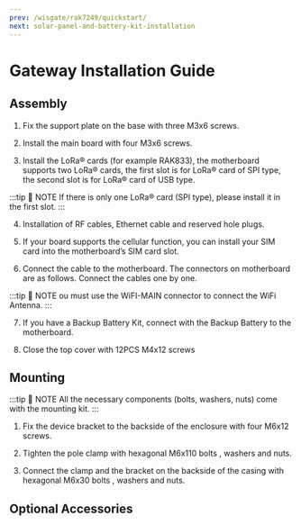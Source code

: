 ```yaml
---
prev: /wisgate/rak7249/quickstart/
next: solar-panel-and-battery-kit-installation
---
```


# Gateway Installation Guide

## Assembly

1. Fix the support plate on the base with three M3x6 screws.

<rk-img
  src="/assets/images/quick-start-guide/rak7249/Outdoor Deployment/Gateway Installation Guide/plate-attachment.jpg"
  width="75%"
  figure-number="1"
  caption="RAK7249 Macro Outdoor Gateway Support Plate Attachment"
/>

2. Install the main board with four M3x6 screws.

<rk-img
  src="/assets/images/quick-start-guide/rak7249/Outdoor Deployment/Gateway Installation Guide/main-board-installation.jpg"
  width="75%"
  figure-number="2"
  caption="RAK7249 Macro Outdoor Gateway Main Board Installation"
/>

3. Install the LoRa® cards (for example RAK833), the motherboard supports two LoRa® cards, the first slot is for LoRa® card of SPI type, the second slot is for LoRa® card of USB type.

:::tip 📝 NOTE
If there is only one LoRa® card (SPI type), please install it in the first slot.
:::

<rk-img
  src="/assets/images/quick-start-guide/rak7249/Outdoor Deployment/Gateway Installation Guide/lora-card-installation.jpg"
  width="100%"
  figure-number="3"
  caption="RAK7249 Macro Outdoor Gateway LoRa® Card Installation"
/>

4. Installation of RF cables, Ethernet cable and reserved hole plugs.

5. If your board supports the cellular function, you can install your SIM card into the motherboard’s SIM card slot.

<rk-img
  src="/assets/images/quick-start-guide/rak7249/Outdoor Deployment/Gateway Installation Guide/cable-installation.jpg"
  width="100%"
  figure-number="4"
  caption="RAK7249 Macro Outdoor Gateway Cable Installtion"
/>

6. Connect the cable to the motherboard. The connectors on motherboard are as follows. Connect the cables one by one.

:::tip 📝 NOTE
ou must use the WiFI-MAIN connector to connect the WiFi Antenna.
:::

<rk-img
  src="/assets/images/quick-start-guide/rak7249/Outdoor Deployment/Gateway Installation Guide/gateway-interfacing.jpg"
  width="75%"
  figure-number="5"
  caption="RAK7249 Macro Outdoor Gateway Interfacing"
/>

7. If you have a Backup Battery Kit, connect with the Backup Battery to the motherboard.

8. Close the top cover with 12PCS M4x12 screws

<rk-img
  src="/assets/images/quick-start-guide/rak7249/Outdoor Deployment/Gateway Installation Guide/top-cover-sealing.jpg"
  width="75%"
  figure-number="6"
  caption="RAK7249 Macro Outdoor Gateway Top Cover Sealing"
/>

## Mounting

:::tip 📝 NOTE
All the necessary components (bolts, washers, nuts) come with the mounting kit.
:::

1. Fix the device bracket to the backside of the enclosure with four M6x12 screws.

<rk-img
  src="/assets/images/quick-start-guide/rak7249/Outdoor Deployment/Gateway Installation Guide/back-bracket-attachment.jpg"
  width="75%"
  figure-number="7"
  caption="RAK7249 Macro Outdoor Gateway Back Panel to Bracket Attachment"
/>

2. Tighten the pole clamp with hexagonal M6x110 bolts , washers and nuts.

<rk-img
  src="/assets/images/quick-start-guide/rak7249/Outdoor Deployment/Gateway Installation Guide/pole-clamp-guide.jpg"
  width="75%"
  figure-number="8"
  caption="RAK7249 Macro Outdoor Gateway Pole Clamp Guide"
/>

3. Connect the clamp and the bracket on the backside of the casing with hexagonal M6x30 bolts , washers and nuts.

<rk-img
  src="/assets/images/quick-start-guide/rak7249/Outdoor Deployment/Gateway Installation Guide/back-panel-pole-attachment.jpg"
  width="75%"
  figure-number="9"
  caption="RAK7249 Macro Outdoor Gateway Back Panel to Pole Attachment"
/>

## Optional Accessories

<rk-img
  src="/assets/images/quick-start-guide/rak7249/Outdoor Deployment/Gateway Installation Guide/optional-accessories.jpg"
  width="75%"
  figure-number="10"
  caption="RAK7249 Macro Outdoor Gateway Optional Accessories"
/>
